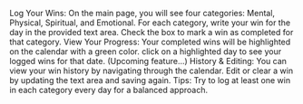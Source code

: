 Log Your Wins:
On the main page, you will see four categories: Mental, Physical, Spiritual, and Emotional.
For each category, write your win for the day in the provided text area.
Check the box to mark a win as completed for that category.
View Your Progress:
Your completed wins will be highlighted on the calendar with a green color.
click on a highlighted day to see your logged wins for that date. (Upcoming feature...)
History & Editing:
You can view your win history by navigating through the calendar.
Edit or clear a win by updating the text area and saving again.
Tips:
Try to log at least one win in each category every day for a balanced approach.